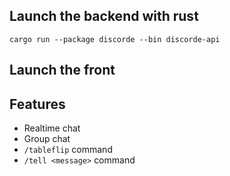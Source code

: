 ## Launch the backend with rust

```
cargo run --package discorde --bin discorde-api
```

## Launch the front

## Features

- Realtime chat
- Group chat
- `/tableflip` command
- `/tell <message>` command
